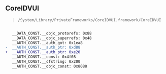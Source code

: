 ## CoreIDVUI

> `/System/Library/PrivateFrameworks/CoreIDVUI.framework/CoreIDVUI`

```diff

   __DATA_CONST.__objc_protorefs: 0x88
   __DATA_CONST.__objc_superrefs: 0x48
   __AUTH_CONST.__auth_got: 0x1ea8
-  __AUTH_CONST.__auth_ptr: 0xd88
+  __AUTH_CONST.__auth_ptr: 0xe20
   __AUTH_CONST.__const: 0x4f08
   __AUTH_CONST.__cfstring: 0x200
   __AUTH_CONST.__objc_const: 0x8088

```
